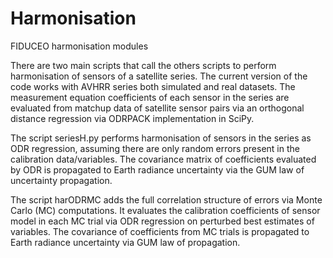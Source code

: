 # Harmonisation
FIDUCEO harmonisation modules

There are two main scripts that call the others scripts to perform harmonisation of sensors of a satellite series. The current version of the code works with AVHRR series both simulated and real datasets. The measurement equation coefficients of each sensor in the series are evaluated from matchup data of satellite sensor pairs via an orthogonal distance regression via ODRPACK implementation in SciPy.  

The script seriesH.py performs harmonisation of sensors in the series as ODR regression, assuming there are only random errors present in the calibration data/variables. The covariance matrix of coefficients evaluated by ODR is propagated to Earth radiance uncertainty via the GUM law of uncertainty propagation. 

The script harODRMC adds the full correlation structure of errors via Monte Carlo (MC) computations. It evaluates the calibration coefficients of sensor model in each MC trial via ODR regression on perturbed best estimates of variables. The covariance of coefficients from MC trials is propagated to Earth radiance uncertainty via GUM law of propagation. 
